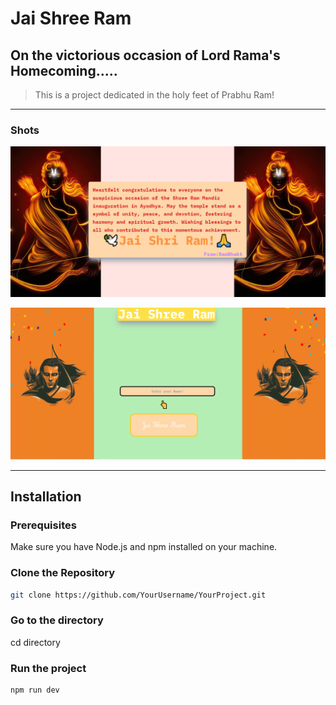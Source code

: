 # Jai Shree Ram

## On the victorious occasion of Lord Rama's Homecoming.....
 > This is a project dedicated in the holy feet of Prabhu Ram!

---

### Shots 
![Alt Text](./public/readme1.png)

![Alt Text](./public/readme2.png)

---

## Installation

### Prerequisites

Make sure you have Node.js and npm installed on your machine.

### Clone the Repository

```bash
git clone https://github.com/YourUsername/YourProject.git

```
### Go to the directory
cd directory

### Run the project
```bash
npm run dev
